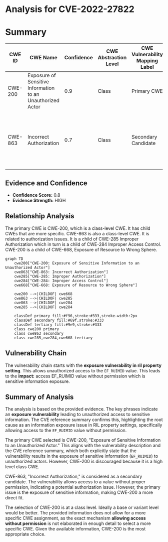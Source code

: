# Analysis for CVE-2022-27822

# Summary
| CWE ID | CWE Name | Confidence | CWE Abstraction Level | CWE Vulnerability Mapping Label | CWE-Vulnerability Mapping Notes |
|---|---|---|---|---|---|
| CWE-200 | Exposure of Sensitive Information to an Unauthorized Actor | 0.9 | Class | Primary CWE | Discouraged because it is a technical impact, not a root cause. |
| CWE-863 | Incorrect Authorization | 0.7 | Class | Secondary Candidate | Allowed-with-Review because it's a Class CWE, children might be more appropriate. |

## Evidence and Confidence

*   **Confidence Score:** 0.8
*   **Evidence Strength:** HIGH

## Relationship Analysis
The primary CWE is CWE-200, which is a class-level CWE. It has child CWEs that are more specific.
CWE-863 is also a class-level CWE. It is related to authorization issues. It is a child of CWE-285 Improper Authorization which in turn is a child of CWE-284 Improper Access Control.
CWE-200 is a child of CWE-668, Exposure of Resource to Wrong Sphere.

```mermaid
graph TD
    cwe200["CWE-200: Exposure of Sensitive Information to an Unauthorized Actor"]
    cwe863["CWE-863: Incorrect Authorization"]
    cwe285["CWE-285: Improper Authorization"]
    cwe284["CWE-284: Improper Access Control"]
    cwe668["CWE-668: Exposure of Resource to Wrong Sphere"]
    
    cwe200 -->|CHILDOF| cwe668
    cwe863 -->|CHILDOF| cwe285
    cwe863 -->|CHILDOF| cwe284
    cwe285 -->|CHILDOF| cwe284
    
    classDef primary fill:#f96,stroke:#333,stroke-width:2px
    classDef secondary fill:#69f,stroke:#333
    classDef tertiary fill:#9e9,stroke:#333
    class cwe200 primary
    class cwe863 secondary
    class cwe285,cwe284,cwe668 tertiary
```

## Vulnerability Chain
The vulnerability chain starts with the **exposure vulnerability in ril property setting**. This allows unauthorized access to the `EF_RUIMID` value. This leads to the **impact:** access EF_RUIMID value without permission which is sensitive information exposure.

## Summary of Analysis
The analysis is based on the provided evidence. The key phrases indicate an **exposure vulnerability** leading to unauthorized access to sensitive information. The CVE reference summary confirms this, highlighting the root cause as an information exposure issue in RIL property settings, specifically allowing access to the `EF_RUIMID` value without permission.

The primary CWE selected is CWE-200, "Exposure of Sensitive Information to an Unauthorized Actor." This aligns with the vulnerability description and the CVE reference summary, which both explicitly state that the vulnerability results in the exposure of sensitive information (`EF_RUIMID`) to unauthorized actors. However, CWE-200 is discouraged because it is a high level class CWE.

CWE-863, "Incorrect Authorization," is considered as a secondary candidate. The vulnerability allows access to a value without proper permission, indicating a potential authorization issue. However, the primary issue is the exposure of sensitive information, making CWE-200 a more direct fit.

The selection of CWE-200 is at a class level. Ideally a base or variant level would be better. The provided information does not allow for a more specific CWE assignment, as the exact mechanism **allowing access without permission** is not elaborated in enough detail to select a more specific CWE. Given the available information, CWE-200 is the most appropriate choice.